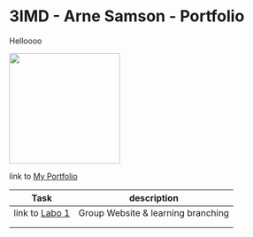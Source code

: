 # 3IMD - Arne Samson - Portfolio

Helloooo

<img src="https://avatars.githubusercontent.com/u/97042812?v=4" width="200" height="200" /> 

link to [My Portfolio](https://github.com/ArneSamson/DEV5-myportfolio) 

| Task |  description  |
|---|---|
|  link to [Labo 1](https://github.com/ArneSamson) |  Group Website & learning branching  |
|   |   |
|   |   |